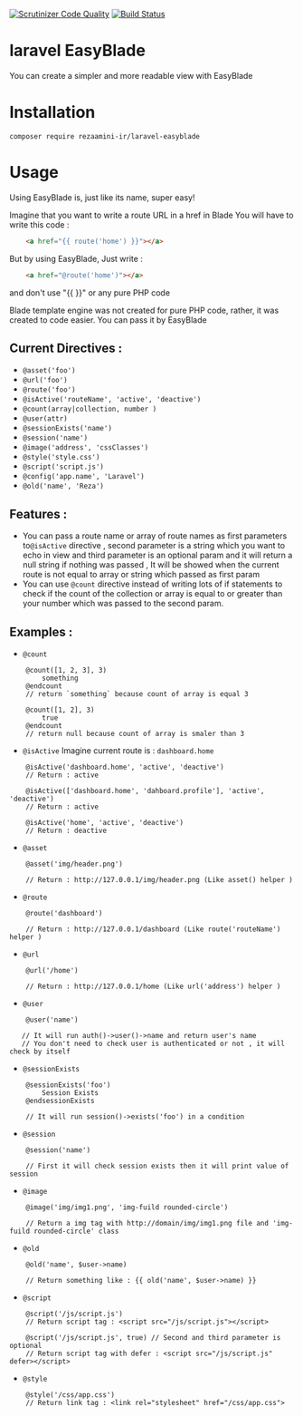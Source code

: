 [![Scrutinizer Code Quality](https://scrutinizer-ci.com/g/rezaamini-ir/laravel-easyblade/badges/quality-score.png?b=master)](https://scrutinizer-ci.com/g/rezaamini-ir/laravel-easyblade/?branch=master)
[![Build Status](https://scrutinizer-ci.com/g/rezaamini-ir/laravel-easyblade/badges/build.png?b=master)](https://scrutinizer-ci.com/g/rezaamini-ir/laravel-easyblade/build-status/master)

# laravel EasyBlade

You can create a simpler and more readable view with EasyBlade

# Installation

```
composer require rezaamini-ir/laravel-easyblade
```

# Usage

Using EasyBlade is, just like its name, super easy!

Imagine that you want to write a route URL in a href in Blade
You will have to write this code : 
```html
    <a href="{{ route('home') }}"></a>
```
But by using EasyBlade,
Just write :
```html
    <a href="@route('home')"></a>
```
and don't use "{{ }}" or any pure PHP code


Blade template engine was not created for pure PHP code, rather, it was created to code easier. You can pass it by EasyBlade

## Current Directives :

- `@asset('foo')`
- `@url('foo')`
- `@route('foo')`
- `@isActive('routeName', 'active', 'deactive')`
- `@count(array|collection, number )`
- `@user(attr)`
- `@sessionExists('name')`
- `@session('name')`
- `@image('address', 'cssClasses')`
- `@style('style.css')`
- `@script('script.js')`
- `@config('app.name', 'Laravel')`
- `@old('name', 'Reza')`

## Features :
 - You can pass a route name or array of route names as first parameters to```@isActive``` directive , second parameter is a string which you want to echo in view and third parameter is an optional param and it will return a null string if nothing was passed , It will be showed when the current route is not equal to array or string which passed as first param
 - You can use `@count` directive instead of writing lots of if statements to check if the count of the collection or array is equal to or greater than your number which was passed to the second param.
 
## Examples : 
- `@count`
```blade
    @count([1, 2, 3], 3)
        something
    @endcount
    // return `something` because count of array is equal 3
```

```blade
    @count([1, 2], 3)
        true
    @endcount
    // return null because count of array is smaler than 3
```

- `@isActive` Imagine current route is : `dashboard.home`
```blade
    @isActive('dashboard.home', 'active', 'deactive')
    // Return : active
```
```blade
    @isActive(['dashboard.home', 'dahboard.profile'], 'active', 'deactive')
    // Return : active
```
```blade
    @isActive('home', 'active', 'deactive')
    // Return : deactive
```

- `@asset` 
```blade
    @asset('img/header.png')
    
    // Return : http://127.0.0.1/img/header.png (Like asset() helper )
```
- `@route` 
```blade
    @route('dashboard')
    
    // Return : http://127.0.0.1/dashboard (Like route('routeName') helper )
```

- `@url` 
```blade
    @url('/home')
    
    // Return : http://127.0.0.1/home (Like url('address') helper )
```

- `@user` 
```blade
    @user('name')
    
   // It will run auth()->user()->name and return user's name
   // You don't need to check user is authenticated or not , it will check by itself

```
- `@sessionExists`

```blade
    @sessionExists('foo')
        Session Exists
    @endsessionExists
    
    // It will run session()->exists('foo') in a condition
```

- `@session`

```blade
    @session('name')
    
    // First it will check session exists then it will print value of session 
```

- `@image`

```blade
    @image('img/img1.png', 'img-fuild rounded-circle')
    
    // Return a img tag with http://domain/img/img1.png file and 'img-fuild rounded-circle' class
```

- `@old`
```blade
    @old('name', $user->name)
    
    // Return something like : {{ old('name', $user->name) }}
```

- `@script`
```blade
    @script('/js/script.js')
    // Return script tag : <script src="/js/script.js"></script>
      
    @script('/js/script.js', true) // Second and third parameter is optional
    // Return script tag with defer : <script src="/js/script.js" defer></script>  
```

- `@style`
```blade
    @style('/css/app.css')
    // Return link tag : <link rel="stylesheet" href="/css/app.css">
```
